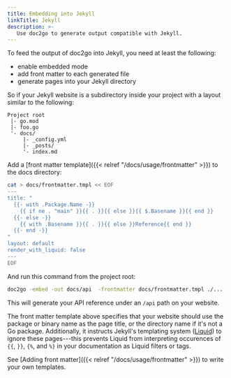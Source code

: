 ```yaml
---
title: Embedding into Jekyll
linkTitle: Jekyll
description: >-
   Use doc2go to generate output compatible with Jekyll.
---
```



To feed the output of doc2go into Jekyll, you need at least the following:

- enable embedded mode
- add front matter to each generated file
- generate pages into your Jekyll directory

So if your Jekyll website is a subdirectory inside your project
with a layout similar to the following:

```
Project root
 |- go.mod
 |- foo.go
 '- docs/
     |- _config.yml
     |- _posts/
     '- index.md
```

Add a [front matter template]({{< relref "/docs/usage/frontmatter" >}})
to the docs directory:

```bash
cat > docs/frontmatter.tmpl << EOF
---
title: "
  {{- with .Package.Name -}}
    {{ if ne . "main" }}{{ . }}{{ else }}{{ $.Basename }}{{ end }}
  {{- else -}}
    {{ with .Basename }}{{ . }}{{ else }}Reference{{ end }}
  {{- end -}}
"
layout: default
render_with_liquid: false
---
EOF
```

And run this command from the project root:

```bash
doc2go -embed -out docs/api  -frontmatter docs/frontmatter.tmpl ./...
```

This will generate your API reference under an `/api` path
on your website.

The front matter template above specifies that your website
should use the package or binary name as the page title,
or the directory name if it's not a Go package.
Additionally, it instructs Jekyll's templating system
([Liquid](https://shopify.github.io/liquid/))
to ignore these pages---this prevents Liquid
from interpreting occurences of `{{`, `}}`, `{%`, and `%}`
in your documentation as Liquid filters or tags.

See [Adding front matter]({{< relref "/docs/usage/frontmatter" >}})
to write your own templates.
